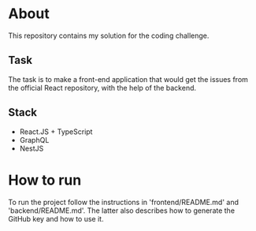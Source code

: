 # About

This repository contains my solution for the coding challenge.

## Task

The task is to make a front-end application that would get the issues from the official React repository, with the help of the backend.

## Stack

- React.JS + TypeScript
- GraphQL
- NestJS

# How to run

To run the project follow the instructions in 'frontend/README.md' and 'backend/README.md'. The latter also describes how to generate the GitHub key and how to use it.
